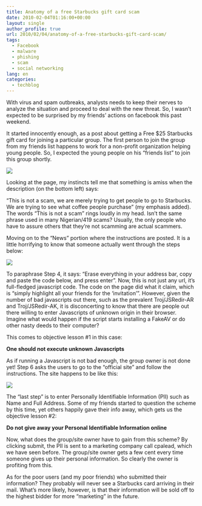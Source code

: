 ```yaml
---
title: Anatomy of a free Starbucks gift card scam
date: 2010-02-04T01:16:00+00:00
layout: single
author_profile: true
url: 2010/02/04/anatomy-of-a-free-starbucks-gift-card-scam/
tags:
  - Facebook
  - malware
  - phishing
  - scam
  - social networking
lang: en
categories: 
  - techblog
---
```

With virus and spam outbreaks, analysts needs to keep their nerves to analyze the situation and proceed to deal with the new threat. So, I wasn’t expected to be surprised by my friends’ actions on facebook this past weekend.

It started innocently enough, as a post about getting a Free $25 Starbucks gift card for joining a particular group. The first person to join the group from my friends list happens to work for a non-profit organization helping young people. So, I expected the young people on his “friends list” to join this group shortly.

[![](http://4.bp.blogspot.com/_vaUVXcmC3OI/S2oXhWVWy5I/AAAAAAAAAyQ/BwZqtu2Z8xI/s640/starbucksscam1.png)](http://4.bp.blogspot.com/_vaUVXcmC3OI/S2oXhWVWy5I/AAAAAAAAAyQ/BwZqtu2Z8xI/s1600-h/starbucksscam1.png)

Looking at the page, my instincts tell me that something is amiss when the description (on the bottom left) says:

“This is not a scam, we are merely trying to get people to go to Starbucks. We are trying to see what coffee people purchase” (my emphasis added). The words “This is not a scam” rings loudly in my head. Isn’t the same phrase used in many Nigerian/419 scams? Usually, the only people who have to assure others that they’re not scamming are actual scammers.

Moving on to the “News” portion where the instructions are posted. It is a little horrifying to know that someone actually went through the steps below:

[![](http://1.bp.blogspot.com/_vaUVXcmC3OI/S2oX0o_KlAI/AAAAAAAAAyY/2c2w-9cEUhE/s640/starbucksscam2.png)](http://1.bp.blogspot.com/_vaUVXcmC3OI/S2oX0o_KlAI/AAAAAAAAAyY/2c2w-9cEUhE/s1600-h/starbucksscam2.png)

To paraphrase Step 4, it says: “Erase everything in your address bar, copy and paste the code below, and press enter”. Now, this is not just any url, it’s full-fledged javascript code. The code on the page did what it claim, which is “simply highlight all your friends for the ‘invitation’”. However, given the number of bad javascripts out there, such as the prevalent Troj/JSRedir-AR and Troj/JSRedir-AK, it is disconcerting to know that there are people out there willing to enter Javascripts of unknown origin in their browser. Imagine what would happen if the script starts installing a FakeAV or do other nasty deeds to their computer?

This comes to objective lesson #1 in this case:

**One should not execute unknown Javascripts**

As if running a Javascript is not bad enough, the group owner is not done yet! Step 6 asks the users to go to the “official site” and follow the instructions. The site happens to be like this:

[![](http://2.bp.blogspot.com/_vaUVXcmC3OI/S2oYLpYryXI/AAAAAAAAAyg/FwAtJtqRf_I/s640/starbucksscam3.png)](http://2.bp.blogspot.com/_vaUVXcmC3OI/S2oYLpYryXI/AAAAAAAAAyg/FwAtJtqRf_I/s1600-h/starbucksscam3.png)

The “last step” is to enter Personally Identifiable Information (PII) such as Name and Full Address. Some of my friends started to question the scheme by this time, yet others happily gave their info away, which gets us the objective lesson #2:

**Do not give away your Personal Identifiable Information online**

Now, what does the group/site owner have to gain from this scheme? By clicking submit, the PII is sent to a marketing company call cpalead, which we have seen before. The group/site owner gets a few cent every time someone gives up their personal information. So clearly the owner is profiting from this.

As for the poor users (and my poor friends) who submitted their information? They probably will never see a Starbucks card arriving in their mail. What’s more likely, however, is that their information will be sold off to the highest bidder for more “marketing” in the future.